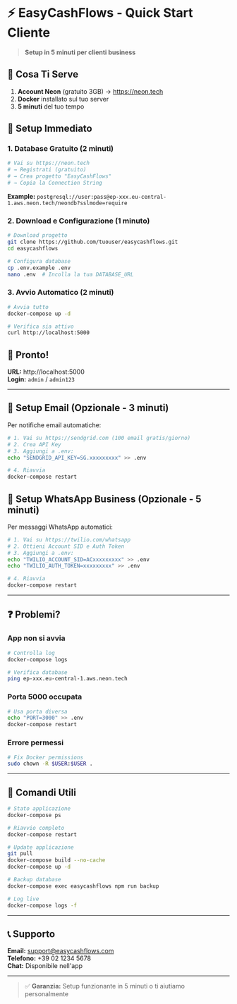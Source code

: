 # ⚡ EasyCashFlows - Quick Start Cliente

> **Setup in 5 minuti per clienti business**

## 🎯 Cosa Ti Serve

1. **Account Neon** (gratuito 3GB) → https://neon.tech
2. **Docker** installato sul tuo server
3. **5 minuti** del tuo tempo

## 🚀 Setup Immediato

### 1. Database Gratuito (2 minuti)

```bash
# Vai su https://neon.tech
# → Registrati (gratuito)
# → Crea progetto "EasyCashFlows"
# → Copia la Connection String
```

**Example:** `postgresql://user:pass@ep-xxx.eu-central-1.aws.neon.tech/neondb?sslmode=require`

### 2. Download e Configurazione (1 minuto)

```bash
# Download progetto
git clone https://github.com/tuouser/easycashflows.git
cd easycashflows

# Configura database
cp .env.example .env
nano .env  # Incolla la tua DATABASE_URL
```

### 3. Avvio Automatico (2 minuti)

```bash
# Avvia tutto
docker-compose up -d

# Verifica sia attivo
curl http://localhost:5000
```

## 🎉 Pronto! 

**URL:** http://localhost:5000  
**Login:** `admin` / `admin123`

---

## 📧 Setup Email (Opzionale - 3 minuti)

Per notifiche email automatiche:

```bash
# 1. Vai su https://sendgrid.com (100 email gratis/giorno)
# 2. Crea API Key
# 3. Aggiungi a .env:
echo "SENDGRID_API_KEY=SG.xxxxxxxxx" >> .env

# 4. Riavvia
docker-compose restart
```

## 📱 Setup WhatsApp Business (Opzionale - 5 minuti)

Per messaggi WhatsApp automatici:

```bash
# 1. Vai su https://twilio.com/whatsapp
# 2. Ottieni Account SID e Auth Token
# 3. Aggiungi a .env:
echo "TWILIO_ACCOUNT_SID=ACxxxxxxxxx" >> .env
echo "TWILIO_AUTH_TOKEN=xxxxxxxxx" >> .env

# 4. Riavvia
docker-compose restart
```

---

## ❓ Problemi?

### App non si avvia
```bash
# Controlla log
docker-compose logs

# Verifica database
ping ep-xxx.eu-central-1.aws.neon.tech
```

### Porta 5000 occupata
```bash
# Usa porta diversa
echo "PORT=3000" >> .env
docker-compose restart
```

### Errore permessi
```bash
# Fix Docker permissions
sudo chown -R $USER:$USER .
```

---

## 🔧 Comandi Utili

```bash
# Stato applicazione
docker-compose ps

# Riavvio completo
docker-compose restart

# Update applicazione
git pull
docker-compose build --no-cache
docker-compose up -d

# Backup database
docker-compose exec easycashflows npm run backup

# Log live
docker-compose logs -f
```

---

## 📞 Supporto

**Email:** support@easycashflows.com  
**Telefono:** +39 02 1234 5678  
**Chat:** Disponibile nell'app

---

> ✅ **Garanzia:** Setup funzionante in 5 minuti o ti aiutiamo personalmente